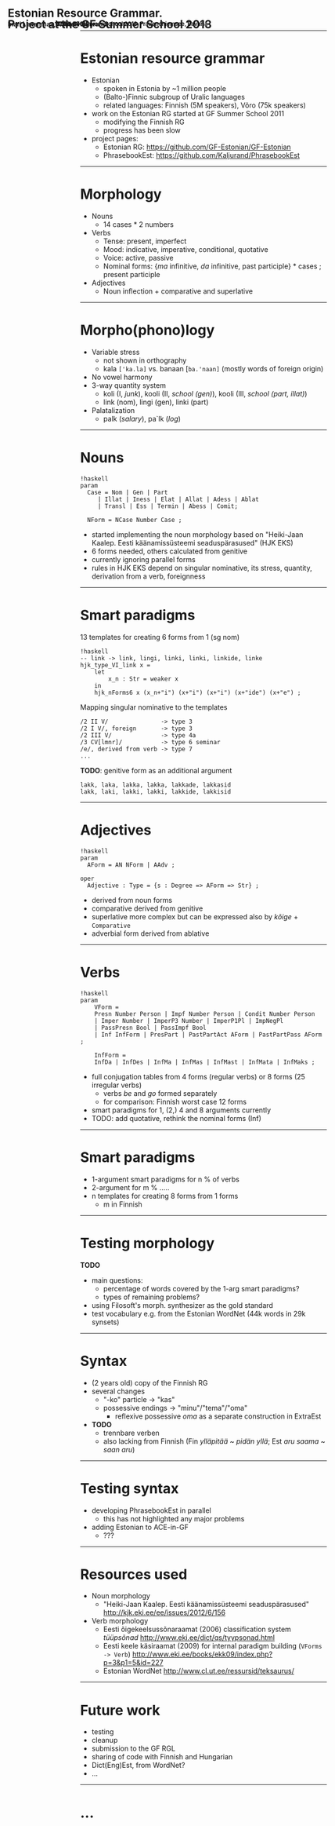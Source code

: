 <h1 style="position: relative; line-height: 85%">
<div style="position: absolute; left: 50%; margin-left: -400px; width: 800px; bottom: 50%; font-size: 80%; font-weight: bold">Estonian Resource Grammar.<br/>Project at the GF Summer School 2013</div>
<div style="position: absolute; left: 50%; margin-left: -400px; width: 800px; bottom: 25%; font-size: 45%">Inari Listenmaa, Kaarel Kaljurand</div>
<div style="position: absolute; left: 50%; margin-left: -400px; width: 800px; bottom: 15%; font-size: 45%; font-style: italic"></div>
<div style="position: absolute; left: 50%; margin-left: -300px; width: 600px; bottom: 6%; font-size: 40%">Third GF Summer School 2013, Frauenchiemsee, Bavaria</div>
<div style="position: absolute; left: 50%; margin-left: -300px; width: 600px; bottom: 0%; font-size: 40%">2013-08-30</div>
</h1>

---
# Estonian resource grammar

  - Estonian
    - spoken in Estonia by ~1 million people
    - (Balto-)Finnic subgroup of Uralic languages
    - related languages: Finnish (5M speakers), Võro (75k speakers) <!--, Karelian, Votic, Veps, ... -->
  - work on the Estonian RG started at GF Summer School 2011
    - modifying the Finnish RG
    - progress has been slow
  - project pages:
    - Estonian RG: <https://github.com/GF-Estonian/GF-Estonian>
    - PhrasebookEst: <https://github.com/Kaljurand/PhrasebookEst>

---
# Morphology

  - Nouns
    - 14 cases * 2 numbers
  - Verbs
    - Tense: present, imperfect
    - Mood: indicative, imperative, conditional, quotative
    - Voice: active, passive
    - Nominal forms: {_ma_ infinitive, _da_ infinitive, past participle} * cases ; present participle
  - Adjectives
    - Noun inflection + comparative and superlative

---
# Morpho(phono)logy   

  - Variable stress 
    - not shown in orthography 
    - kala ``['ka.la]`` vs. banaan [``ba.'naan]`` (mostly words of foreign origin)
  - No vowel harmony
  - 3-way quantity system
    - koli (I, _junk_), kooli (II, _school (gen)_), kooli (III, _school (part, illat)_)
    - link (nom), lingi (gen), linki (part)
  - Palatalization
    - palk (_salary_), pa`lk (_log_)

---
# Nouns

	!haskell
	param
	  Case = Nom | Gen | Part
         | Illat | Iness | Elat | Allat | Adess | Ablat
         | Transl | Ess | Termin | Abess | Comit;

	  NForm = NCase Number Case ;

  - started implementing the noun morphology based on "Heiki-Jaan Kaalep. Eesti käänamissüsteemi seaduspärasused" (HJK EKS)
  - 6 forms needed, others calculated from genitive
  - currently ignoring parallel forms
  - rules in HJK EKS depend on singular nominative, its stress, quantity, derivation from a verb, foreignness

---
# Smart paradigms

13 templates for creating 6 forms from 1 (sg nom)

	!haskell
	-- link -> link, lingi, linki, linki, linkide, linke
    hjk_type_VI_link x =
        let
            x_n : Str = weaker x
        in
        hjk_nForms6 x (x_n+"i") (x+"i") (x+"i") (x+"ide") (x+"e") ;



Mapping singular nominative to the templates

	/2 II V/               -> type 3
	/2 I V/, foreign       -> type 3
	/2 III V/              -> type 4a
	/3 CV[lmnr]/           -> type 6 seminar
	/e/, derived from verb -> type 7
	...

__TODO__: genitive form as an additional argument

	lakk, laka, lakka, lakka, lakkade, lakkasid
	lakk, laki, lakki, lakki, lakkide, lakkisid

---
# Adjectives

	!haskell
	param
	  AForm = AN NForm | AAdv ;

	oper
	  Adjective : Type = {s : Degree => AForm => Str} ;

  - derived from noun forms
  - comparative derived from genitive
  - superlative more complex but can be expressed also by _kõige_ + ``Comparative``
  - adverbial form derived from ablative


---
# Verbs
	!haskell
	param
        VForm = 
        Presn Number Person | Impf Number Person | Condit Number Person 
        | Imper Number | ImperP3 Number | ImperP1Pl | ImpNegPl 
        | PassPresn Bool | PassImpf Bool 
        | Inf InfForm | PresPart | PastPartAct AForm | PastPartPass AForm ;

        InfForm = 
        InfDa | InfDes | InfMa | InfMas | InfMast | InfMata | InfMaks ;

  - full conjugation tables from 4 forms (regular verbs) or 8 forms (25 irregular verbs) 
    - verbs _be_ and _go_ formed separately
    - for comparison: Finnish worst case 12 forms
  - smart paradigms for 1, (2,) 4 and 8 arguments currently
  - TODO: add quotative, rethink the nominal forms (Inf)
  
---
# Smart paradigms

  - 1-argument smart paradigms for n % of verbs
  - 2-argument for m % .....
  - n templates for creating 8 forms from 1 forms 
    - m in Finnish
  
---
# Testing morphology

__TODO__

  - main questions:
    - percentage of words covered by the 1-arg smart paradigms?
    - types of remaining problems?
  - using Filosoft's morph. synthesizer as the gold standard
  - test vocabulary e.g. from the Estonian WordNet (44k words in 29k synsets)

---
# Syntax

  - (2 years old) copy of the Finnish RG
  - several changes
    - "-ko" particle -> "kas"
    - possessive endings -> "minu"/"tema"/"oma"
      - reflexive possessive _oma_ as a separate construction in ExtraEst
  - __TODO__
    - trennbare verben
    - also lacking from Finnish (Fin _ylläpitää ~ pidän yllä_; Est _aru saama ~ saan aru_)

---
# Testing syntax

  - developing PhrasebookEst in parallel
    - this has not highlighted any major problems
  - adding Estonian to ACE-in-GF
    - ???

---
# Resources used

  - Noun morphology
    - "Heiki-Jaan Kaalep. Eesti käänamissüsteemi seaduspärasused" <http://kjk.eki.ee/ee/issues/2012/6/156>
  - Verb morphology
    - Eesti õigekeelsussõnaraamat (2006) classification system _tüüpsõnad_ <http://www.eki.ee/dict/qs/tyypsonad.html>
    - Eesti keele käsiraamat (2009) for internal paradigm building (``VForms -> Verb``) <http://www.eki.ee/books/ekk09/index.php?p=3&p1=5&id=227>
    - Estonian WordNet <http://www.cl.ut.ee/ressursid/teksaurus/>
  
---
# Future work

  - testing
  - cleanup
  - submission to the GF RGL
  - sharing of code with Finnish and Hungarian
  - Dict(Eng)Est, from WordNet?
  - ...

---
# ...
